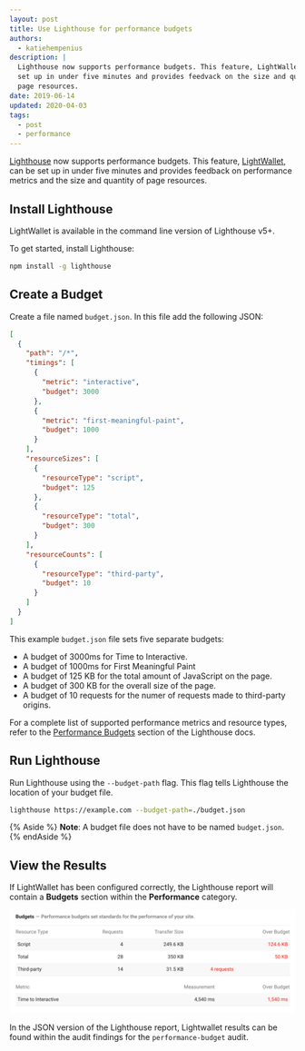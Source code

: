 ```yaml
---
layout: post
title: Use Lighthouse for performance budgets
authors:
  - katiehempenius
description: |
  Lighthouse now supports performance budgets. This feature, LightWallet, can be
  set up in under five minutes and provides feedvack on the size and quantity of
  page resources.
date: 2019-06-14
updated: 2020-04-03
tags:
  - post
  - performance
---
```


[Lighthouse](https://github.com/GoogleChrome/lighthouse) now supports performance budgets. This feature, [LightWallet](https://developers.google.com/web/tools/lighthouse/audits/budgets), can be set up in under five minutes and provides feedback on performance metrics and the size and quantity of page resources.

## Install Lighthouse

LightWallet is available in the command line version of Lighthouse v5+.

To get started, install Lighthouse:

```bash
npm install -g lighthouse
```

## Create a Budget

Create a file named `budget.json`. In this file add the following JSON:

```json
[
  {
    "path": "/*",
    "timings": [
      {
        "metric": "interactive",
        "budget": 3000
      },
      {
        "metric": "first-meaningful-paint",
        "budget": 1000
      }
    ],
    "resourceSizes": [
      {
        "resourceType": "script",
        "budget": 125
      },
      {
        "resourceType": "total",
        "budget": 300
      }
    ],
    "resourceCounts": [
      {
        "resourceType": "third-party",
        "budget": 10
      }
    ]
  }
]
```

This example `budget.json` file sets five separate budgets:

* A budget of 3000ms for Time to Interactive.
* A budget of 1000ms for First Meaningful Paint
* A budget of 125 KB for the total amount of JavaScript on the page.
* A budget of 300 KB for the overall size of the page.
* A budget of 10 requests for the numer of requests made to third-party origins.

For a complete list of supported performance metrics and resource types, refer to the [Performance Budgets](https://github.com/GoogleChrome/lighthouse/blob/master/docs/performance-budgets.md) section of the Lighthouse docs.

## Run Lighthouse

Run Lighthouse using the `--budget-path` flag. This flag tells Lighthouse the location of your budget file.

```bash
lighthouse https://example.com --budget-path=./budget.json
```

{% Aside %}
**Note**: A budget file does not have to be named `budget.json`.
{% endAside %}

## View the Results

If LightWallet has been configured correctly, the Lighthouse report will contain a **Budgets** section within the **Performance** category.

<img src="./lightwallet.png" class="w-screenshot" alt="'Budgets' section of the Lighthouse report">

In the JSON version of the Lighthouse report, Lightwallet results can be found within the audit findings for the `performance-budget` audit.
